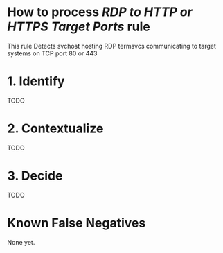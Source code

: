 # How to process *RDP to HTTP or HTTPS Target Ports* rule
This rule Detects svchost hosting RDP termsvcs communicating to target systems on TCP port 80 or 443

# 1. Identify
TODO

# 2. Contextualize
TODO

# 3. Decide
TODO

# Known False Negatives
None yet.

